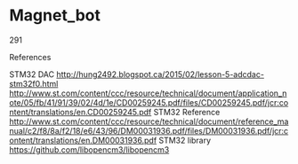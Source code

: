 # Magnet_bot
291

References

STM32 DAC
http://hung2492.blogspot.ca/2015/02/lesson-5-adcdac-stm32f0.html
http://www.st.com/content/ccc/resource/technical/document/application_note/05/fb/41/91/39/02/4d/1e/CD00259245.pdf/files/CD00259245.pdf/jcr:content/translations/en.CD00259245.pdf
STM32 Reference
http://www.st.com/content/ccc/resource/technical/document/reference_manual/c2/f8/8a/f2/18/e6/43/96/DM00031936.pdf/files/DM00031936.pdf/jcr:content/translations/en.DM00031936.pdf
STM32 <multiple families> library 
https://github.com/libopencm3/libopencm3

